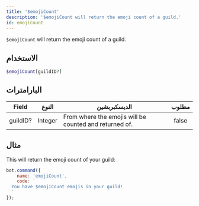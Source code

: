 ```yaml
---
title: '$emojiCount'
description: '$emojiCount will return the emoji count of a guild.'
id: emojiCount
---
```


`$emojiCount` will return the emoji count of a guild.

## الاستخدام

```php
$emojiCount[guildID?]
```

## البارامترات

| Field    | النوع   | الديسكبربشين                                           | مطلوب |
| -------- | ------- | ------------------------------------------------------ |:-----:|
| guildID? | Integer | From where the emojis will be counted and returned of. | false |

## مثال

This will return the emoji count of your guild:

```javascript
bot.command({
    name: 'emojiCount',
    code: `
  You have $emojiCount emojis in your guild!
  `
});
```